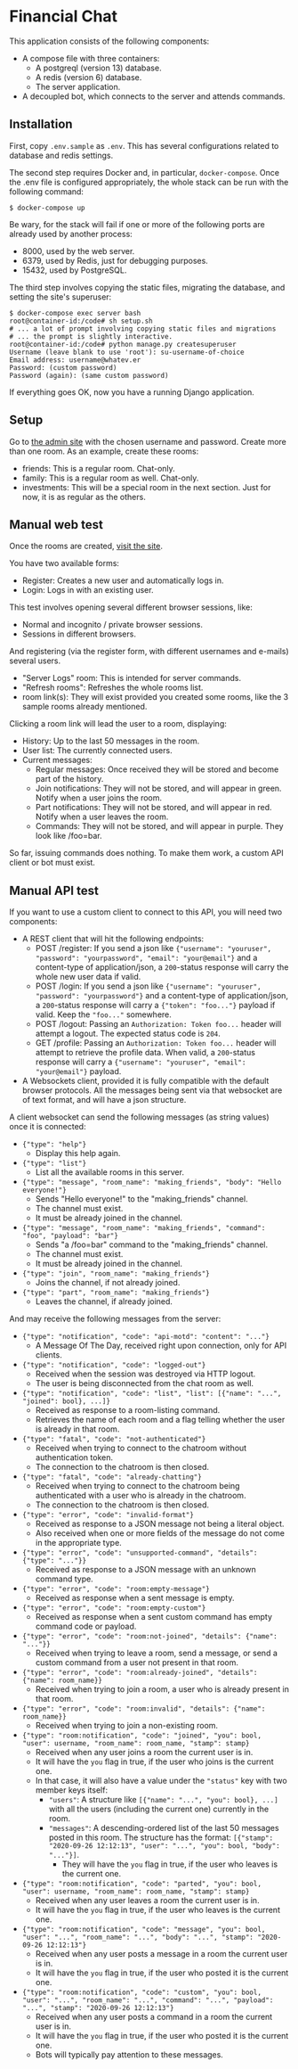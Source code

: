 # Financial Chat

This application consists of the following components:

 - A compose file with three containers:
   - A postgreql (version 13) database.
   - A redis (version 6) database.
   - The server application.
 - A decoupled bot, which connects to the server and attends commands.

Installation
------------

First, copy `.env.sample` as `.env`. This has several configurations related to database and redis settings.

The second step requires Docker and, in particular, `docker-compose`. Once the .env file is configured appropriately,
the whole stack can be run with the following command:

    $ docker-compose up

Be wary, for the stack will fail if one or more of the following ports are already used by another process:

 - 8000, used by the web server.
 - 6379, used by Redis, just for debugging purposes.
 - 15432, used by PostgreSQL.

The third step involves copying the static files, migrating the database, and setting the site's superuser:

    $ docker-compose exec server bash
    root@container-id:/code# sh setup.sh
    # ... a lot of prompt involving copying static files and migrations
    # ... the prompt is slightly interactive.
    root@container-id:/code# python manage.py createsuperuser
    Username (leave blank to use 'root'): su-username-of-choice
    Email address: username@whatev.er
    Password: (custom password)
    Password (again): (same custom password)

If everything goes OK, now you have a running Django application.

Setup
-----

Go to [the admin site](http://localhost:8000/admin) with the chosen username and password.
Create more than one room. As an example, create these rooms:

 - friends: This is a regular room. Chat-only.
 - family: This is a regular room as well. Chat-only.
 - investments: This will be a special room in the next section. Just for now, it is as regular as the others.

Manual web test
---------------

Once the rooms are created, [visit the site](http://localhost:8000/admin).  

You have two available forms:

 - Register: Creates a new user and automatically logs in.
 - Login: Logs in with an existing user.

This test involves opening several different browser sessions, like:

 - Normal and incognito / private browser sessions.
 - Sessions in different browsers.

And registering (via the register form, with different usernames and e-mails) several users.

 - "Server Logs" room: This is intended for server commands.
 - "Refresh rooms": Refreshes the whole rooms list.
 - room link(s): They will exist provided you created some rooms, like the 3 sample rooms already mentioned.
 
Clicking a room link will lead the user to a room, displaying:

 - History: Up to the last 50 messages in the room.
 - User list: The currently connected users.
 - Current messages:
   - Regular messages: Once received they will be stored and become part of the history.
   - Join notifications: They will not be stored, and will appear in green. Notify when a user joins the room.
   - Part notifications: They will not be stored, and will appear in red. Notify when a user leaves the room.
   - Commands: They will not be stored, and will appear in purple. They look like /foo=bar.

So far, issuing commands does nothing. To make them work, a custom API client or bot must exist.

Manual API test
---------------

If you want to use a custom client to connect to this API, you will need two components:

 - A REST client that will hit the following endpoints:
   - POST /register: If you send a json like `{"username": "youruser", "password": "yourpassword", "email": "your@email"}`
     and a content-type of application/json, a `200`-status response will carry the whole new user data if valid.
   - POST /login: If you send a json like `{"username": "youruser", "password": "yourpassword"}` and a content-type of
     application/json, a `200`-status response will carry a `{"token": "foo..."}` payload if valid. Keep the `"foo..."` somewhere.
   - POST /logout: Passing an `Authorization: Token foo...` header will attempt a logout. The expected status code is `204`.
   - GET /profile: Passing an `Authorization: Token foo...` header will attempt to retrieve the profile data. When valid,
     a `200`-status response will carry a `{"username": "youruser", "email": "your@email"}` payload.
 - A Websockets client, provided it is fully compatible with the default browser protocols. All the messages being sent
   via that websocket are of text format, and will have a json structure.

A client websocket can send the following messages (as string values) once it is connected:

 - `{"type": "help"}`
   - Display this help again.
 - `{"type": "list"}`
   - List all the available rooms in this server.
 - `{"type": "message", "room_name": "making_friends", "body": "Hello everyone!"}`
   - Sends "Hello everyone!" to the "making_friends" channel.
   - The channel must exist.
   - It must be already joined in the channel.
 - `{"type": "message", "room_name": "making_friends", "command": "foo", "payload": "bar"}`
   - Sends "a /foo=bar" command to the "making_friends" channel.
   - The channel must exist.
   - It must be already joined in the channel.
 - `{"type": "join", "room_name": "making_friends"}`
   - Joins the channel, if not already joined.
 - `{"type": "part", "room_name": "making_friends"}`
   - Leaves the channel, if already joined.

And may receive the following messages from the server:

 - `{"type": "notification", "code": "api-motd": "content": "..."}`
   - A Message Of The Day, received right upon connection, only for API clients.
 - `{"type": "notification", "code": "logged-out"}`
   - Received when the session was destroyed via HTTP logout.
   - The user is being disconnected from the chat room as well.
 - `{"type": "notification", "code": "list", "list": [{"name": "...", "joined": bool}, ...]}`
   - Received as response to a room-listing command.
   - Retrieves the name of each room and a flag telling whether the user is already in that room.
 - `{"type": "fatal", "code": "not-authenticated"}`
   - Received when trying to connect to the chatroom without authentication token.
   - The connection to the chatroom is then closed.
 - `{"type": "fatal", "code": "already-chatting"}`
   - Received when trying to connect to the chatroom being authenticated with a user who is already in the chatroom.
   - The connection to the chatroom is then closed.
 - `{"type": "error", "code": "invalid-format"}`
   - Received as response to a JSON message not being a literal object.
   - Also received when one or more fields of the message do not come in the appropriate type.
 - `{"type": "error", "code": "unsupported-command", "details": {"type": "..."}}`
   - Received as response to a JSON message with an unknown command type.
 - `{"type": "error", "code": "room:empty-message"}`
   - Received as response when a sent message is empty.
 - `{"type": "error", "code": "room:empty-custom"}`
   - Received as response when a sent custom command has empty command code or payload.
 - `{"type": "error", "code": "room:not-joined", "details": {"name": "..."}}`
   - Received when trying to leave a room, send a message, or send a custom command from a user
     not present in that room.
 - `{"type": "error", "code": "room:already-joined", "details": {"name": room_name}}`
   - Received when trying to join a room, a user who is already present in that room.
 - `{"type": "error", "code": "room:invalid", "details": {"name": room_name}}`
   - Received when trying to join a non-existing room.
 - `{"type": "room:notification", "code": "joined", "you": bool, "user": username, "room_name": room_name, "stamp": stamp}`
   - Received when any user joins a room the current user is in.
   - It will have the `you` flag in true, if the user who joins is the current one.
   - In that case, it will also have a value under the `"status"` key with two member keys itself:
     - `"users"`: A structure like `[{"name": "...", "you": bool}, ...]` with all the users (including the current one)
       currently in the room.
     - `"messages"`: A descending-ordered list of the last 50 messages posted in this room. The structure has the format:
       `[{"stamp": "2020-09-26 12:12:13", "user": "...", "you": bool, "body": "..."}]`.
       - They will have the `you` flag in true, if the user who leaves is the current one.
 - `{"type": "room:notification", "code": "parted", "you": bool, "user": username, "room_name": room_name, "stamp": stamp}`
   - Received when any user leaves a room the current user is in.
   - It will have the `you` flag in true, if the user who leaves is the current one.
 - `{"type": "room:notification", "code": "message", "you": bool, "user": "...", "room_name": "...", "body": "...", "stamp": "2020-09-26 12:12:13"}`
   - Received when any user posts a message in a room the current user is in.
   - It will have the `you` flag in true, if the user who posted it is the current one.
 - `{"type": "room:notification", "code": "custom", "you": bool, "user": "...", "room_name": "...", "command": "...", "payload": "...", "stamp": "2020-09-26 12:12:13"}`
   - Received when any user posts a command in a room the current user is in.
   - It will have the `you` flag in true, if the user who posted it is the current one.
   - Bots will typically pay attention to these messages.

